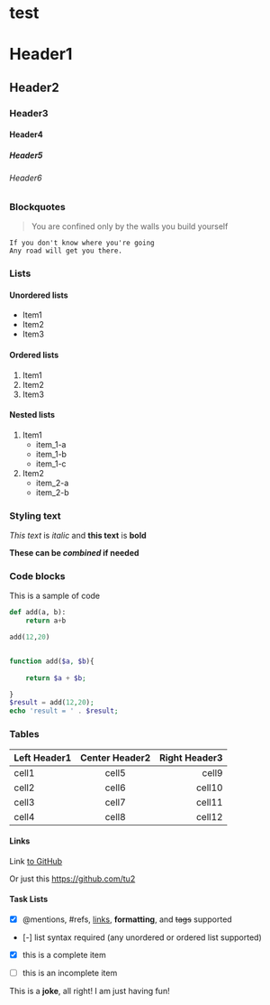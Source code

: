 test
=======



# Header1
## Header2
### Header3
#### Header4
##### Header5
###### Header6


### Blockquotes

>You are confined only by the walls you build yourself

```
If you don't know where you're going
Any road will get you there.
```

### Lists
#### Unordered lists

* Item1
* Item2
* Item3

#### Ordered lists

1. Item1
2. Item2
3. Item3

#### Nested lists

1. Item1
	* item_1-a
	* item_1-b
	* item_1-c
2. Item2
	* item_2-a
	* item_2-b

### Styling text

_This text_ is *italic* and **this text** is **bold**

**These can be _combined_ if needed**

### Code blocks
This is a sample of code


```python
def add(a, b):
	return a+b

add(12,20)
```

```php

function add($a, $b){
	
	return $a + $b;

}
$result = add(12,20);
echo 'result = ' . $result;

```

### Tables

| Left Header1 | Center Header2 | Right Header3 |
| :----------- | :------------: | ------------: |
| cell1        | cell5          | cell9         |
| cell2        | cell6          | cell10        |
| cell3        | cell7          | cell11        |
| cell4        | cell8          | cell12        |

#### Links
Link [to GitHub](https://www.github.com)

Or just this https://github.com/tu2

#### Task Lists

- [x] @mentions, #refs, [links](), **formatting**, and <del>tags</del> supported
- [-] list syntax required (any unordered or ordered list supported)
- [x] this is a complete item
- [ ] this is an incomplete item


This is a **joke**, all right!
I am just having fun!
